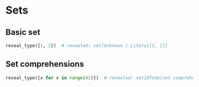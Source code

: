 # Sets

## Basic set

```py
reveal_type({1, 2})  # revealed: set[Unknown | Literal[1, 2]]
```

## Set comprehensions

```py
reveal_type({x for x in range(42)})  # revealed: set[@Todo(set comprehension element type)]
```
